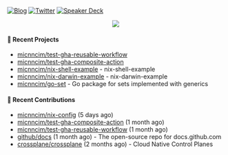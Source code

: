 [![Blog](https://img.shields.io/badge/Blog-0?style=flat-square&logo=gatsby&color=181717&logoColor=white)](https://micnncim.com)
[![Twitter](https://img.shields.io/badge/Twitter-0?style=flat-square&logo=twitter&color=1DA1F2&logoColor=white)](https://twitter.com/micnncim)
[![Speaker Deck](https://img.shields.io/badge/Speaker_Deck-0?style=flat-square&logo=speaker-deck&color=009287&logoColor=white)](https://speakerdeck.com/micnncim)

<p align="center">
<img src="https://github-readme-stats.vercel.app/api?username=micnncim&show_icons=true&count_private=true" />
</p>

#### 🍎 Recent Projects

- [micnncim/test-gha-reusable-workflow](https://github.com/micnncim/test-gha-reusable-workflow)
- [micnncim/test-gha-composite-action](https://github.com/micnncim/test-gha-composite-action)
- [micnncim/nix-shell-example](https://github.com/micnncim/nix-shell-example) - nix-shell-example
- [micnncim/nix-darwin-example](https://github.com/micnncim/nix-darwin-example) - nix-darwin-example
- [micnncim/go-set](https://github.com/micnncim/go-set) - Go package for sets implemented with generics

#### 🌱 Recent Contributions

- [micnncim/nix-config](https://github.com/micnncim/nix-config) (5 days ago)
- [micnncim/test-gha-composite-action](https://github.com/micnncim/test-gha-composite-action) (1 month ago)
- [micnncim/test-gha-reusable-workflow](https://github.com/micnncim/test-gha-reusable-workflow) (1 month ago)
- [github/docs](https://github.com/github/docs) (1 month ago) - The open-source repo for docs.github.com
- [crossplane/crossplane](https://github.com/crossplane/crossplane) (2 months ago) - Cloud Native Control Planes
